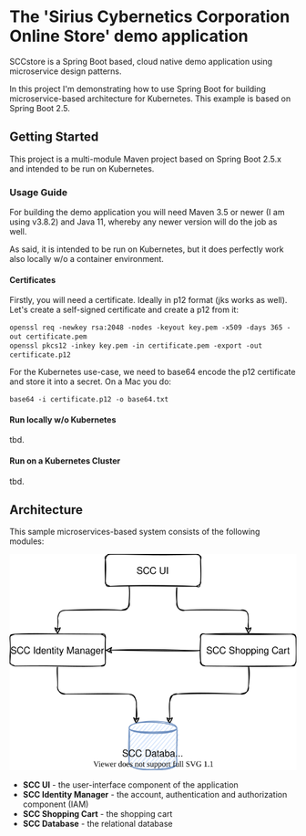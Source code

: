 # The 'Sirius Cybernetics Corporation Online Store' demo application
SCCstore is a Spring Boot based, cloud native demo application using microservice design patterns.

In this project I'm demonstrating how to use Spring Boot for building microservice-based architecture for Kubernetes. This example is based on Spring Boot 2.5.

## Getting Started
This project is a multi-module Maven project based on Spring Boot 2.5.x and intended to be run on Kubernetes.

### Usage Guide
For building the demo application you will need Maven 3.5 or newer (I am using v3.8.2) and Java 11, whereby any newer version will do the job as well.

As said, it is intended to be run on Kubernetes, but it does perfectly work also locally w/o a container environment. 

#### Certificates
Firstly, you will need a certificate. Ideally in p12 format (jks works as well). Let's create a self-signed certificate and create a p12 from it:

    openssl req -newkey rsa:2048 -nodes -keyout key.pem -x509 -days 365 -out certificate.pem
    openssl pkcs12 -inkey key.pem -in certificate.pem -export -out certificate.p12

For the Kubernetes use-case, we need to base64 encode the p12 certificate and store it into a secret. On a Mac you do:

    base64 -i certificate.p12 -o base64.txt

#### Run locally w/o Kubernetes
tbd.

#### Run on a Kubernetes Cluster
tbd.

## Architecture
This sample microservices-based system consists of the following modules:
<p align="center">
  <img src="./diagrams/high-level.drawio.svg">
</p>

- **SCC UI** - the user-interface component of the application
- **SCC Identity Manager** - the account, authentication and authorization component (IAM)
- **SCC Shopping Cart** - the shopping cart 
- **SCC Database** - the relational database
